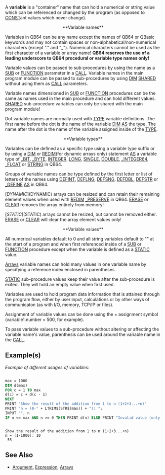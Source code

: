 A **variable** is a "container" name that can hold a numerical or string value which can be referenced or changed by the program (as opposed to [CONST](CONST)ant values which never change).

<center>**Variable names**</center>

Variables in QB64 can be any name except the names of QB64 or QBasic keywords and may not contain spaces or non-alphabetical/non-numerical characters (except "." and "_"). Numerical characters cannot be  used as the first character of a variable or array name! **QB64 reserves the use of a leading underscore to QB64 procedural or variable type names only!**

Variable values can be passed to sub-procedures by using the name as a [SUB](SUB) or [FUNCTION](FUNCTION) parameter in a [CALL](CALL). Variable names in the main program module can be passed to sub-procedures by using [DIM](DIM) [SHARED](SHARED) without using them as [CALL](CALL) parameters.

Variable names dimensioned in [SUB](SUB) or [FUNCTION](FUNCTION) procedures can be the same as names used in the main procedure and can hold different values. [SHARED](SHARED) sub-procedure variables can only be shared with the main program module! 

Dot variable names are normally used with [TYPE](TYPE) variable definitions. The first name before the dot is the name of the variable [DIM](DIM) [AS](AS) the type. The name after the dot is the name of the variable assigned inside of the [TYPE](TYPE).

<center>**Variable types**</center>

Variables can be defined as a specific type using a variable type suffix or by using a [DIM](DIM) or [REDIM](REDIM)(for dynamic arrays only) statement [AS](AS) a variable type of [_BIT](_BIT), [_BYTE](_BYTE), [INTEGER](INTEGER), [LONG](LONG), [SINGLE](SINGLE), [DOUBLE](DOUBLE), [_INTEGER64](_INTEGER64), [_FLOAT](_FLOAT) or [STRING](STRING) in QB64. 

Groups of variable names can be type defined by the first letter or list of letters of the names using [DEFINT](DEFINT), [DEFLNG](DEFLNG), [DEFSNG](DEFSNG), [DEFDBL](DEFDBL), [DEFSTR](DEFSTR) or [_DEFINE](_DEFINE) [AS](AS) in QB64.

[$DYNAMIC]($DYNAMIC) arrays can be resized and can retain their remaining element values when used with [REDIM](REDIM) [_PRESERVE](_PRESERVE) in QB64. [ERASE](ERASE) or [CLEAR](CLEAR) removes the array entirely from memory!

[$STATIC]($STATIC) arrays cannot be resized, but cannot be removed either. [ERASE](ERASE) or [CLEAR](CLEAR) will clear the array element values only!

<center>**Variable values**</center>

All numerical variables default to 0 and all string variables default to "" at the start of a program and when first referenced inside of a [SUB](SUB) or [FUNCTION](FUNCTION) procedure except when the variable is defined as a [STATIC](STATIC) value.

[Arrays](Arrays) variable names can hold many values in one variable name by specifying a reference index enclosed in parentheses.

[STATIC](STATIC) sub-procedure values keep their value after the sub-procedure is exited. They will hold an empty value when first used.

Variables are used to hold program data information that is attained through the program flow, either by user input, calculations or by other ways of communicaton (as with I/O, memory, TCP/IP or files).

Assignment of variable values can be done using the = assignment symbol (variable1.number = 500, for example).

To pass variable values to a sub-procedure without altering or affecting the variable name's value, parenthesis can be used around the variable name in the [CALL](CALL).

## Example(s)

*Example of different usages of variables:*

```vb

max = 1000 
DIM d(max) 
FOR c = 1 TO max 
d(c) = c + d(c - 1) 
NEXT
PRINT "Show the result of the addition from 1 to n (1+2+3...+n)" 
PRINT "n = (0-" + LTRIM$(STR$(max)) + "): "; 
INPUT "", n 
IF n <= max AND n >= 0 THEN PRINT d(n) ELSE PRINT "Invalid value (only 0 to" + STR$(max) + " is permitted)." 

```

```text

Show the result of the addition from 1 to n (1+2+3...+n)
n = (1-1000): 10
 55

```

## See Also

* [Argument](Argument), [Expression](Expression), [Arrays](Arrays)
